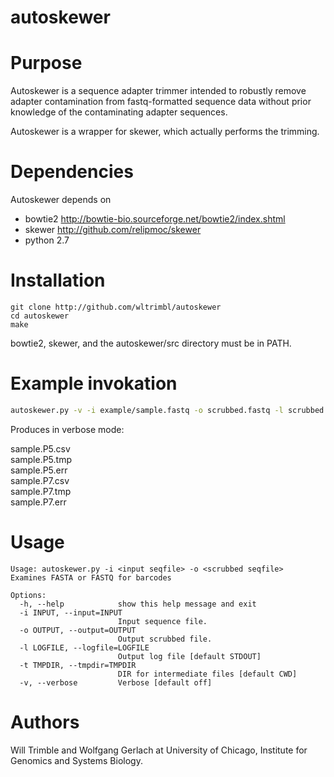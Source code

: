 # autoskewer

Purpose
=======
Autoskewer is a sequence adapter trimmer intended to robustly remove adapter 
contamination from fastq-formatted sequence data without prior knowledge of
the contaminating adapter sequences.

Autoskewer is a wrapper for skewer, which actually performs the trimming.

Dependencies
============
Autoskewer depends on
* bowtie2 http://bowtie-bio.sourceforge.net/bowtie2/index.shtml
* skewer http://github.com/relipmoc/skewer
* python 2.7

Installation
============

    git clone http://github.com/wltrimbl/autoskewer
    cd autoskewer
    make

bowtie2, skewer, and the autoskewer/src directory must be in PATH.

Example invokation
==================
```bash
autoskewer.py -v -i example/sample.fastq -o scrubbed.fastq -l scrubbed.log
```

Produces in verbose mode:

sample.P5.csv<br>
sample.P5.tmp<br>
sample.P5.err<br>
sample.P7.csv<br>
sample.P7.tmp<br>
sample.P7.err

Usage
=======
```text
Usage: autoskewer.py -i <input seqfile> -o <scrubbed seqfile>
Examines FASTA or FASTQ for barcodes

Options:
  -h, --help            show this help message and exit
  -i INPUT, --input=INPUT
                        Input sequence file.
  -o OUTPUT, --output=OUTPUT
                        Output scrubbed file.
  -l LOGFILE, --logfile=LOGFILE
                        Output log file [default STDOUT]
  -t TMPDIR, --tmpdir=TMPDIR
                        DIR for intermediate files [default CWD]
  -v, --verbose         Verbose [default off]
```
Authors
=======

Will Trimble and Wolfgang Gerlach at University of Chicago, Institute for Genomics 
and Systems Biology.

